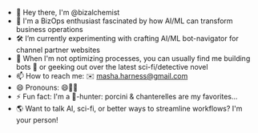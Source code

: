 - 👋 Hey there, I'm @bizalchemist 
- 👀 I'm a BizOps enthusiast fascinated by how AI/ML can transform business operations
- 🛠️ I’m currently experimenting with crafting AI/ML bot-navigator for channel partner websites
- 💞️ When I'm not optimizing processes, you can usually find me building bots 🤖 or geeking out over the latest sci-fi/detective novel
- 📫 How to reach me: ✉️ masha.harness@gmail.com
- 😄 Pronouns: 😄👱🏻
- ⚡ Fun fact: I'm a 🍄-hunter: porcini & chanterelles are my favorites...
- 🌎 Want to talk AI, sci-fi, or better ways to streamline workflows? I'm your person!

<!---
bizalchemist/bizalchemist is a ✨ special ✨ repository because its `README.md` (this file) appears on your GitHub profile.
You can click the Preview link to take a look at your changes.
--->

